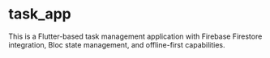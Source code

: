 # task_app
 This is a Flutter-based task management application with Firebase Firestore integration, Bloc state management, and offline-first capabilities.
